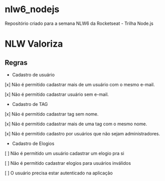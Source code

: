 # nlw6_nodejs

Repositório criado para a semana NLW6 da Rocketseat - Trilha Node.js

# NLW Valoriza

## Regras

- Cadastro de usuário

[x] Não é permitido cadastrar mais de um usuário com o mesmo e-mail.

[x] Não é permitido cadastrar usuário sem e-mail.

- Cadastro de TAG

[x] Não é permitido cadastrar tag sem nome.

[x] Não é permitido cadastrar mais de uma tag com o mesmo nome.

[x] Não é permitido cadastro por usuários que não sejam administradores.

- Cadastro de Elogios

[ ] Não é permitido um usuário cadastrar um elogio pra si

[ ] Não é permitido cadastrar elogios para usuários inválidos

[ ] O usuário precisa estar autenticado na aplicação
